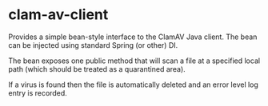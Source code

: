 # clam-av-client
Provides a simple bean-style interface to the ClamAV Java client. The bean can be injected using standard Spring (or other) DI.

The bean exposes one public method that will scan a file at a specified local path (which should be treated as a quarantined area).

If a virus is found then the file is automatically deleted and an error level log entry is recorded.